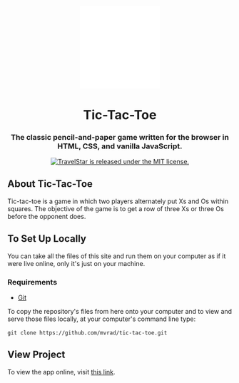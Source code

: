 <p align="center">
  <a href="https://winoapp.herokuapp.com">
    <img alt="Logo" src="img/logo.svg" width="180px" />
  </a>
</p>
<div align="center">
  <h1>Tic-Tac-Toe</h1>
  <h3>The classic pencil-and-paper game written for the browser in HTML, CSS, and vanilla JavaScript.</h3>
</div>
<p align="center">
  <a href="https://github.com/mvrad/tic-tac-toe/blob/master/LICENSE">
    <img src="https://img.shields.io/badge/license-MIT-blue.svg" alt="TravelStar is released under the MIT license.">
  </a>
</p>

## About Tic-Tac-Toe

Tic-tac-toe is a game in which two players alternately put Xs and Os within squares. The objective of the game is to get a row of three Xs or three Os before the opponent does.

## To Set Up Locally

You can take all the files of this site and run them on your computer as if it were live online, only it's just on your machine.

### Requirements

* [Git](http://git-scm.com/)

To copy the repository's files from here onto your computer and to view and serve those files locally, at your computer's command line type:
```
git clone https://github.com/mvrad/tic-tac-toe.git
```

## View Project

To view the app online, visit [this link](https://mvrad.github.io/tic-tac-toe).
